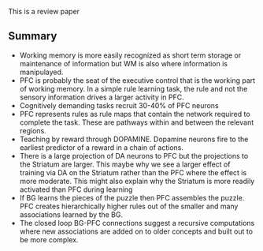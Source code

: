This is a review paper

## Summary
- Working memory is more easily recognized as short term storage or maintenance of information but WM is also where information is manipulayed.
- PFC is probably the seat of the executive control that is the working part of working memory. In a simple rule learning task, the rule and not the sensory information drives a larger activity in PFC.
- Cognitively demanding tasks recruit 30-40% of PFC neurons
- PFC represents rules as rule maps that contain the network required to complete the task. These are pathways within and between the relevant regions.
- Teaching by reward through DOPAMINE. Dopamine neurons fire to the earliest predictor of a reward in a chain of actions.
- There is a large projection of DA neurons to PFC but the projections to the Striatum  are larger. This maybe why we see a larger effect of training via DA on the Striatum rather than the PFC where the effect is more moderate. This might also explain why the Striatum is more readily activated than PFC during learning
- If BG learns the pieces of the puzzle then PFC assembles the puzzle. PFC creates hierarchically higher rules out of the smaller and many associations learned by the BG.
- The closed loop BG-PFC connections suggest a recursive computations where new associations are added on to older concepts and built out to be more complex.
